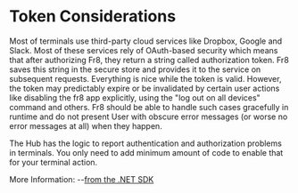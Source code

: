 Token Considerations
====================

Most of terminals use third-party cloud services like Dropbox, Google and Slack. 
Most of these services rely of OAuth-based security which means that after authorizing Fr8, they return
a string called authorization token. Fr8 saves this string in the secure store and provides it to the service on subsequent requests. 
Everything is nice while the token is valid. However, the token may predictably expire or be invalidated by
certain user actions like disabling the fr8 app explicitly, using the "log out on all devices" command and others. 
Fr8 should be able to handle such cases gracefully in runtime and do not present User with obscure error messages 
(or worse no error messages at all) when they happen.

The Hub has the logic to report authentication and authorization problems in terminals. You only need to add minimum amount of code to enable that for your terminal action. 

More Information:
--[from the .NET SDK](/Docs/ForDevelopers/SDK/.NET/Services/Authorization.md)
